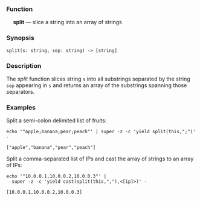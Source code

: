 ### Function

&emsp; **split** &mdash; slice a string into an array of strings

### Synopsis

```
split(s: string, sep: string) -> [string]
```

### Description

The _split_ function slices string `s` into all substrings separated by the
string `sep` appearing in `s` and returns an array of the substrings
spanning those separators.

### Examples

Split a semi-colon delimited list of fruits:
```mdtest-command
echo '"apple;banana;pear;peach"' | super -z -c 'yield split(this,";")' -
```

```mdtest-output
["apple","banana","pear","peach"]
```

Split a comma-separated list of IPs and cast the array of strings to an
array of IPs:
```mdtest-command
echo '"10.0.0.1,10.0.0.2,10.0.0.3"' |
  super -z -c 'yield cast(split(this,","),<[ip]>)' -
```

```mdtest-output
[10.0.0.1,10.0.0.2,10.0.0.3]
```
